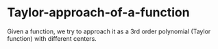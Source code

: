 # Taylor-approach-of-a-function
Given a function, we try to approach it as a 3rd order polynomial (Taylor function) with different centers.
